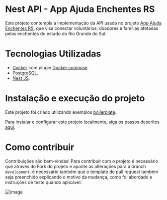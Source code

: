# Nest API - App Ajuda Enchentes RS

Este projeto contempla a implementação da API usada no projeto <a href="https://github.com/Flutterando/calamidade" target="_blank">App Ajuda Enchentes RS</a>, que visa conectar voluntários, doadores e famílias afetadas pelas enchentes do estado do Rio Grande do Sul.

# Tecnologias Utilizadas

- [Docker](https://docs.docker.com/) com plugin [Docker compose](https://docs.docker.com/compose/).
- [PostgreSQL](https://www.postgresql.org/docs/).
- [Nest JS](https://docs.nestjs.com/).

# Instalação e execução do projeto

Este projeto foi criado utilizando exemplos <a href="https://github.com/brocoders/nestjs-boilerplate/blob/main/docs/readme.md" target="_blank">boilerplate</a>.

Para instalar e configurar este projeto localmente, siga os passos descritos [aqui]().

# Como contribuir

Contribuições são bem-vindas! Para contribuir com o projeto é necessário que através do Fork do projeto e aponte as alterações para a branch `development`. é necessário também que o template do pull request também seja preenchido explicando o motivo da mudança, como foi abordado e instruções de teste quando aplicável.

![image](https://github.com/Flutterando/calamidade-backend/assets/63257275/a4a9ffdf-a0b8-45a2-a13e-fbd5f2cb2f43)
